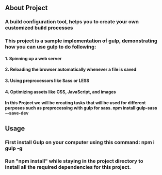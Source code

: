 ## About Project
### A build configuration tool, helps you to create your own customized build processes

### This project is a sample implementation of gulp, demonstrating how you can use gulp to do following:
#### 	1. 	Spinning up a web server
#### 	2.	Reloading the browser automatically whenever a file is saved
#### 	3.	Using preprocessors like Sass or LESS
#### 	4. 	Optimizing assets like CSS, JavaScript, and images

#### In this Project we will be creating tasks that will be used for different purposes such as preprocessing with gulp for sass. npm install gulp-sass --save-dev

## Usage

### First install Gulp on your computer using this command: npm i gulp -g
### Run "npm install" while staying in the project directory to install all the required dependencies for this project.